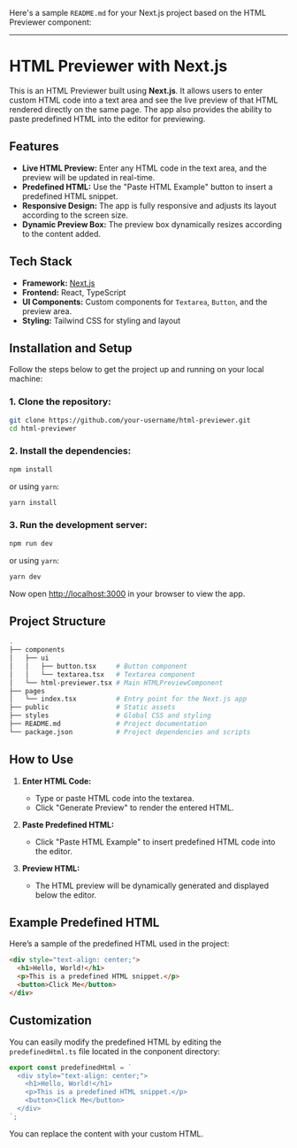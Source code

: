 Here's a sample `README.md` for your Next.js project based on the HTML Previewer component:

---

# HTML Previewer with Next.js

This is an HTML Previewer built using **Next.js**. It allows users to enter custom HTML code into a text area and see the live preview of that HTML rendered directly on the same page. The app also provides the ability to paste predefined HTML into the editor for previewing.

## Features

- **Live HTML Preview:** Enter any HTML code in the text area, and the preview will be updated in real-time.
- **Predefined HTML:** Use the "Paste HTML Example" button to insert a predefined HTML snippet.
- **Responsive Design:** The app is fully responsive and adjusts its layout according to the screen size.
- **Dynamic Preview Box:** The preview box dynamically resizes according to the content added.

## Tech Stack

- **Framework:** [Next.js](https://nextjs.org/)
- **Frontend:** React, TypeScript
- **UI Components:** Custom components for `Textarea`, `Button`, and the preview area.
- **Styling:** Tailwind CSS for styling and layout

## Installation and Setup

Follow the steps below to get the project up and running on your local machine:

### 1. Clone the repository:

```bash
git clone https://github.com/your-username/html-previewer.git
cd html-previewer
```

### 2. Install the dependencies:

```bash
npm install
```

or using `yarn`:

```bash
yarn install
```

### 3. Run the development server:

```bash
npm run dev
```

or using `yarn`:

```bash
yarn dev
```

Now open [http://localhost:3000](http://localhost:3000) in your browser to view the app.

## Project Structure

```bash
.
├── components
│   ├── ui
│   │   ├── button.tsx     # Button component
│   │   └── textarea.tsx   # Textarea component
│   └── html-previewer.tsx # Main HTMLPreviewComponent
├── pages
│   └── index.tsx          # Entry point for the Next.js app
├── public                 # Static assets
├── styles                 # Global CSS and styling
├── README.md              # Project documentation
└── package.json           # Project dependencies and scripts
```

## How to Use

1. **Enter HTML Code:**
   - Type or paste HTML code into the textarea.
   - Click "Generate Preview" to render the entered HTML.

2. **Paste Predefined HTML:**
   - Click "Paste HTML Example" to insert predefined HTML code into the editor.

3. **Preview HTML:**
   - The HTML preview will be dynamically generated and displayed below the editor.

## Example Predefined HTML

Here’s a sample of the predefined HTML used in the project:

```html
<div style="text-align: center;">
  <h1>Hello, World!</h1>
  <p>This is a predefined HTML snippet.</p>
  <button>Click Me</button>
</div>
```

## Customization

You can easily modify the predefined HTML by editing the `predefinedHtml.ts` file located in the conponent directory:

```ts
export const predefinedHtml = `
  <div style="text-align: center;">
    <h1>Hello, World!</h1>
    <p>This is a predefined HTML snippet.</p>
    <button>Click Me</button>
  </div>
`;
```

You can replace the content with your custom HTML.

